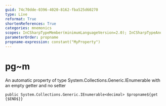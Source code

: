 ```yaml
---
guid: 74c70dde-0396-4020-8162-fba525d60270
type: Live
reformat: True
shortenReferences: True
categories: mnemonics
scopes: InCSharpTypeMember(minimumLanguageVersion=2.0); InCSharpTypeAndNamespace(minimumLanguageVersion=2.0)
parameterOrder: propname
propname-expression: constant("MyProperty")
---
```


# pg~m

An automatic property of type System.Collections.Generic.IEnumerable<decimal> with an empty getter and no setter

```
public System.Collections.Generic.IEnumerable<decimal> $propname${get {$END$}}
```
